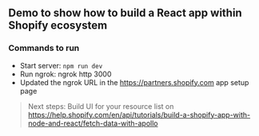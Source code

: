 ## Demo to show how to build a React app within Shopify ecosystem

### Commands to run

- Start server: `npm run dev`
- Run ngrok: ngrok http 3000
- Updated the ngrok URL in the https://partners.shopify.com app setup page

> Next steps: Build UI for your resource list on https://help.shopify.com/en/api/tutorials/build-a-shopify-app-with-node-and-react/fetch-data-with-apollo
